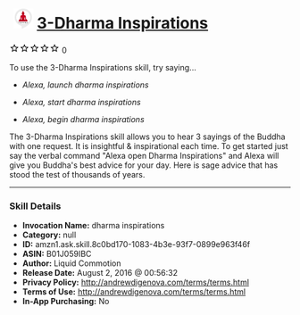 # &nbsp;<img src="skill_icon" alt="3-Dharma Inspirations icon" width="36"> [3-Dharma Inspirations](http://alexa.amazon.com/#skills/amzn1.ask.skill.8c0bd170-1083-4b3e-93f7-0899e963f46f)
![0 stars](../../images/ic_star_border_black_18dp_1x.png)![0 stars](../../images/ic_star_border_black_18dp_1x.png)![0 stars](../../images/ic_star_border_black_18dp_1x.png)![0 stars](../../images/ic_star_border_black_18dp_1x.png)![0 stars](../../images/ic_star_border_black_18dp_1x.png) 0

To use the 3-Dharma Inspirations skill, try saying...

* *Alexa, launch dharma inspirations*

* *Alexa, start dharma inspirations*

* *Alexa, begin dharma inspirations*

The 3-Dharma Inspirations skill allows you to hear 3 sayings of the Buddha with one request. It is insightful & inspirational each time. To get started just say the verbal command "Alexa open Dharma Inspirations" and Alexa will give you Buddha's best advice for your day. Here is sage advice that has stood the test of thousands of years.

***

### Skill Details

* **Invocation Name:** dharma inspirations
* **Category:** null
* **ID:** amzn1.ask.skill.8c0bd170-1083-4b3e-93f7-0899e963f46f
* **ASIN:** B01J059IBC
* **Author:** Liquid Commotion
* **Release Date:** August 2, 2016 @ 00:56:32
* **Privacy Policy:** http://andrewdigenova.com/terms/terms.html
* **Terms of Use:** http://andrewdigenova.com/terms/terms.html
* **In-App Purchasing:** No
